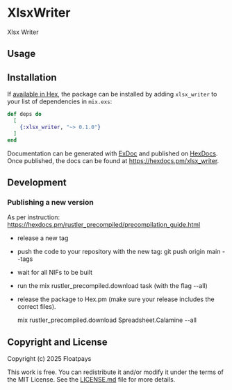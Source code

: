 # XlsxWriter

<!-- MDOC !-->

Xlsx Writer

## Usage

## Installation

If [available in Hex](https://hex.pm/docs/publish), the package can be installed
by adding `xlsx_writer` to your list of dependencies in `mix.exs`:

```elixir
def deps do
  [
    {:xlsx_writer, "~> 0.1.0"}
  ]
end
```

Documentation can be generated with [ExDoc](https://github.com/elixir-lang/ex_doc)
and published on [HexDocs](https://hexdocs.pm). Once published, the docs can
be found at <https://hexdocs.pm/xlsx_writer>.

## Development

### Publishing a new version

As per instruction: https://hexdocs.pm/rustler_precompiled/precompilation_guide.html

- release a new tag
- push the code to your repository with the new tag: git push origin main --tags
- wait for all NIFs to be built
- run the mix rustler_precompiled.download task (with the flag --all)
- release the package to Hex.pm (make sure your release includes the correct files).


    mix rustler_precompiled.download Spreadsheet.Calamine --all


## Copyright and License

Copyright (c) 2025 Floatpays

This work is free. You can redistribute it and/or modify it under the
terms of the MIT License. See the [LICENSE.md](./LICENSE.md) file for more details.
